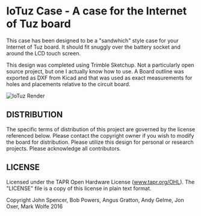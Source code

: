 IoTuz Case - A case for the Internet of Tuz board
=============

This case has been designed to be a "sandwhich" style case for your Internet of Tuz board.  It should fit snuggly over the battery socket and around the LCD touch screen.

This design was completed using Trimble Sketchup.  Not a particularly open source project, but one I actually know how to use.
A Board outline was exported as DXF from Kicad and that was used as exact measurements for holes and placements relative to the circuit board.


![IoTuz Render](https://dl.dropboxusercontent.com/u/22882311/IoTuz/board-case.v.0.1.jpg)


DISTRIBUTION
------------
The specific terms of distribution of this project are governed by the
license referenced below. Please contact the copyright owner if you wish to modify the board for distribution. Please utilize this design for personal or research projects. Please acknowledge all contributors.

LICENSE
-------
Licensed under the TAPR Open Hardware License (www.tapr.org/OHL).
The "LICENSE" file is a copy of this license in plain text format.

Copyright John Spencer, Bob Powers, Angus Gratton, Andy Gelme, Jon Oxer, Mark Wolfe 2016
